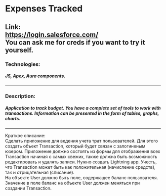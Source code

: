 # Expenses Tracked  
Link:  
https://login.salesforce.com/  
You can ask me for creds if you want to try it yourself.
---
### Technologies:  
##### JS, Apex, Aura components.
---
### Description:  
##### Application to track budget. You have a complete set of tools to work with transactions. Information can be presented in the form of tables, graphs, charts.
--- 

Краткое описание:  
Сделать приложение для ведения учета трат пользователей. Для этого создать объект Transaction, который будет связан с залогиненым юзером. Приложение должно состоять из формы для отображения всех Transaction начиная с самых свежих, также должна быть возможность редактировать и удалять записи. Нужно создать Lightning app. Учесть, что Transaction может быть как положительная (начисление средств), так и отрицательная (списание).  
На объекте User должно быть поле, содержащее баланс пользователя. Значение в поле баланс на объекте User должен меняться при создании Transaction.
